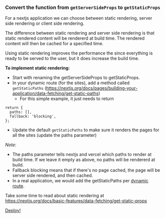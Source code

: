 ### Convert the function from `getServerSideProps` to `getStaticProps`

For a nextjs application we can choose between static rendering, server side rendering or client side rendering.

The difference between static rendering and server side rendering is that static rendered content will be rendererd at build time. The rendered content will then be cached for a specified time.

Using static rendering improves the performance the since everything is ready to be served to the user, but it does increase the build time.

**To implement static rendering:**
* Start with renaming the getServerSideProps to getStaticProps.
* In your dynamic route (for the sites), add a method called `getStaticPaths` (https://nextjs.org/docs/pages/building-your-application/data-fetching/get-static-paths)
  * For this simple example, it just needs to return 
```
return {
  paths: [],
  fallback: 'blocking',
};
```
* Update the default `getStaticPaths` to make sure it renders the pages for all the sites (update the paths parameter)

_Note:_ 
* The paths parameter tells nextjs and vercel which paths to render at build time. If we leave it empty as above, no paths will be rendererd at build.
* Fallback blocking means that if there's no page cached, the page will be server side rendered, and then cached.
* In a real application, we would add the getStaticPaths per [dynamic route](https://nextjs.org/docs/pages/building-your-application/routing/dynamic-routes).

Take some time to read about static rendering at https://nextjs.org/docs/basic-features/data-fetching/get-static-props

[Deploy!](deploy.md)
